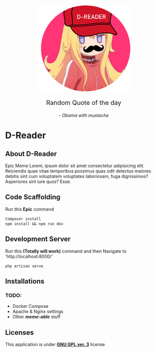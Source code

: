 <p align="center">
    <img src="./public/Logo.png" alt="Logo" style="width:300px;">
</p>
<p align="center" style="font-size: 20px;">
Random Quote of the day
<p align="center" style="font-style: italic;">
- Obama with mustache
</p>
</p>

# **D-Reader**

## **About D-Reader**
<p>
Epic Meme Lorem, ipsum dolor sit amet consectetur adipisicing elit. Reiciendis quae vitae temporibus possimus quas odit delectus maiores debitis sint cum voluptatem voluptates laboriosam, fuga dignissimos? Asperiores sint iure quos? Esse.
</p>

## **Code Scaffolding**
    
Run this **Epic** command

    Composer install
    npm install && npm run dev

## **Development Server**
Run this **(Totally will work)** command and then Navigate to 'http://localhost:8000/'

    php artisan serve

## **Installations**

### **TODO:** 
- Docker Compose
- Apache & Nginx settings
- Other ***meme-able*** stuff

## **Licenses**

This application is under [**GNU GPL ver. 3**](./LICENSE) license
